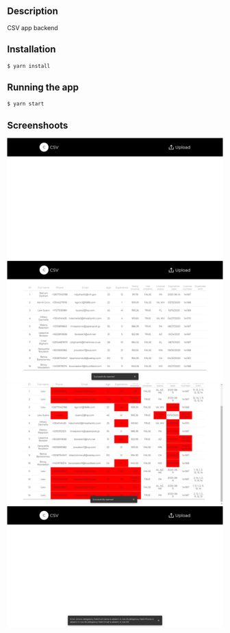 ## Description

CSV app backend

## Installation

```bash
$ yarn install
```

## Running the app

```bash
$ yarn start
```

## Screenshoots
![default view](https://raw.githubusercontent.com/MonMon201/front-CSV/master/screenshoots/default.png)
![correct data](https://raw.githubusercontent.com/MonMon201/front-CSV/master/screenshoots/successfully%20opened%20correct%20data.png)
![incorrect data](https://raw.githubusercontent.com/MonMon201/front-CSV/master/screenshoots/successfully%20opened%20incorrect%20data.png)
![broken data](https://raw.githubusercontent.com/MonMon201/front-CSV/master/screenshoots/successfully%20opened%20broken%20data.png)
